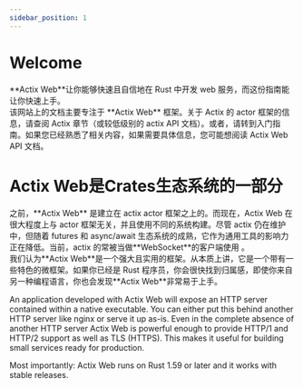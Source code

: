 ```yaml
---
sidebar_position: 1
---
```


<!-- export const Highlight = ({children, color}) => (
  <span
    style={{
      backgroundColor: color,
      borderRadius: '20px',
      color: '#fff',
      padding: '10px',
      cursor: 'pointer',
    }}
    onClick={() => {}}>
    {children}
  </span>
);

This is <Highlight color="#25c2a0">Docusaurus green</Highlight> -->


# Welcome

<div title='Actix Web lets you quickly and confidently develop web services in Rust and this guide will get you going in no time.'>
**Actix Web**让你能够快速且自信地在 Rust 中开发 web 服务，而这份指南能让你快速上手。
</div>

<div title='The documentation on this website focuses primarily on the Actix Web framework. For information about the actor framework called Actix, check out the Actix chapter (or the lower level actix API docs). Otherwise, head on to the getting started guide. If you already know your way around and you need specific information you might want to read the Actix Web API docs.'>
该网站上的文档主要专注于 **Actix Web** 框架。关于 Actix 的 actor 框架的信息，请查阅 Actix 章节（或较低级别的 actix API 文档）。或者，请转到入门指南。如果您已经熟悉了相关内容，如果需要具体信息，您可能想阅读 Actix Web API 文档。
</div>

# Actix Web是Crates生态系统的一部分

<div title='Long ago, Actix Web was built on top of the actix actor framework. Now, Actix Web is largely unrelated to the actor framework and is built using a different system. Though actix is still maintained, its usefulness as a general tool is diminishing as the futures and async/await ecosystem matures. At this time, the use of actix is only required for WebSocket endpoints.'>
之前，**Actix Web** 是建立在 actix actor 框架之上的。而现在，Actix Web 在很大程度上与 actor 框架无关，并且使用不同的系统构建。尽管 actix 仍在维护中，但随着 futures 和 async/await 生态系统的成熟，它作为通用工具的影响力正在降低。当前，actix 的常被当做**WebSocket**的客户端使用 。
</div>

<div title="We call Actix Web a powerful and pragmatic framework. For all intents and purposes it's a micro-framework with a few twists. If you are already a Rust programmer you will probably find yourself at home quickly, but even if you are coming from another programming language you should find Actix Web easy to pick up.">
我们认为**Actix Web**是一个强大且实用的框架。从本质上讲，它是一个带有一些特色的微框架。如果你已经是 Rust 程序员，你会很快找到归属感，即使你来自另一种编程语言，你也会发现**Actix Web**非常易于上手。
</div>


An application developed with Actix Web will expose an HTTP server contained within a native executable. You can either put this behind another HTTP server like nginx or serve it up as-is. Even in the complete absence of another HTTP server Actix Web is powerful enough to provide HTTP/1 and HTTP/2 support as well as TLS (HTTPS). This makes it useful for building small services ready for production.

Most importantly: Actix Web runs on Rust 1.59 or later and it works with stable releases.